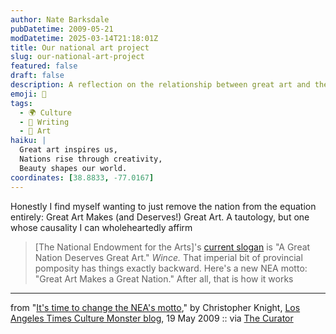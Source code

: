 ```yaml
---
author: Nate Barksdale
pubDatetime: 2009-05-21
modDatetime: 2025-03-14T21:18:01Z
title: Our national art project
slug: our-national-art-project
featured: false
draft: false
description: A reflection on the relationship between great art and the greatness of a nation.
emoji: 🎨
tags:
  - 🌍 Culture
  - 📝 Writing
  - 🎨 Art
haiku: |
  Great art inspires us,  
  Nations rise through creativity,  
  Beauty shapes our world.
coordinates: [38.8833, -77.0167]
---
```


Honestly I find myself wanting to just remove the nation from the equation entirely: Great Art Makes (and Deserves!) Great Art. A tautology, but one whose causality I can wholeheartedly affirm

> [The National Endowment for the Arts]'s [current slogan](http://web.archive.org/web/20130922152102/http://www.nea.gov/) is "A Great Nation Deserves Great Art." _Wince._ That imperial bit of provincial pomposity has things exactly backward. Here's a new NEA motto: "Great Art Makes a Great Nation." After all, that is how it works

---

from "[It's time to change the NEA's motto](https://www.google.com/search?q=%22It%27s%20time%20to%20change%20the%20NEA%27s%20motto%22%20latimesblogs.latimes.com)," by Christopher Knight, [Los Angeles Times Culture Monster blog](http://web.archive.org/web/20220117071934/https://latimesblogs.latimes.com/culturemonster/2009/05/michelle-obama-nea-cuts-the-mets-american-wing-ribbon.html), 19 May 2009 :: via [The Curator](https://www.google.com/search?q=%22The%20Curator%22%20curatormagazine.com)
